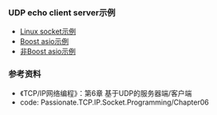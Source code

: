 ### UDP echo client server示例

- [Linux socket示例](linux)
- [Boost asio示例](boost)
- [非Boost asio示例](asio)

### 参考资料

- 《TCP/IP网络编程》：第6章 基于UDP的服务器端/客户端
- code: Passionate.TCP.IP.Socket.Programming/Chapter06
